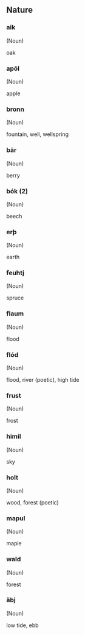 ## Nature

### aik

(Noun)

oak

### apŏl

(Noun)

apple

### bronn

(Noun)

fountain, well, wellspring

### bär

(Noun)

berry

### bók (2)

(Noun)

beech

### erþ

(Noun)

earth

### feuhtj

(Noun)

spruce

### flaum

(Noun)

flood

### flód

(Noun)

flood, river (poetic), high tide

### frust

(Noun)

frost

### himil

(Noun)

sky

### holt

(Noun)

wood, forest (poetic)

### mapul

(Noun)

maple

### wald

(Noun)

forest

### äbj

(Noun)

low tide, ebb
